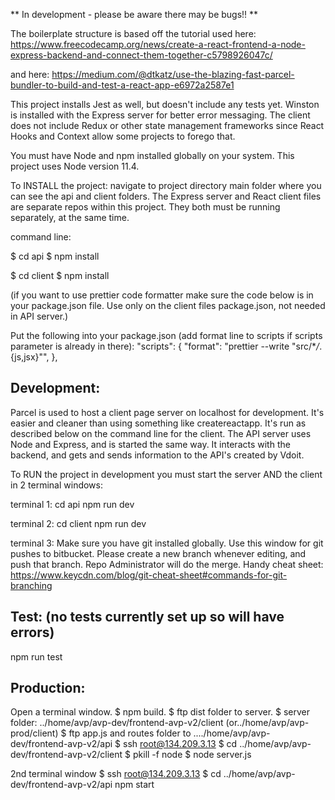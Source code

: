** In development - please be aware there may be bugs!! **

The boilerplate structure is based off the tutorial used here:
https://www.freecodecamp.org/news/create-a-react-frontend-a-node-express-backend-and-connect-them-together-c5798926047c/

and here:
https://medium.com/@dtkatz/use-the-blazing-fast-parcel-bundler-to-build-and-test-a-react-app-e6972a2587e1

This project installs Jest as well, but doesn't include any tests yet. Winston is installed with the Express server for better error messaging.
The client does not include Redux or other state management frameworks since React Hooks and Context allow some projects to forego that.

You must have Node and npm installed globally on your system. This project uses Node version 11.4.

To INSTALL the project:
navigate to project directory main folder where you can see the api and client folders. The Express server and React client files are separate repos within this project. They both must be running separately, at the same time.

command line:

$ cd api
$ npm install

$ cd client
$ npm install

(if you want to use prettier code formatter make sure the code below is in your package.json file. Use only on the client files package.json, not needed in API server.)

Put the following into your package.json (add format line to scripts if scripts parameter is already in there):
"scripts": {
"format": "prettier --write \"src/\*_/_.{js,jsx}\"",
},

## Development:

Parcel is used to host a client page server on localhost for development. It's easier and cleaner than using something like createreactapp. It's run as described below on the command line for the client.
The API server uses Node and Express, and is started the same way. It interacts with the backend, and gets and sends information to the API's created by Vdoit.

To RUN the project in development you must start the server AND the client in 2 terminal windows:

terminal 1:
cd api
npm run dev

terminal 2:
cd client
npm run dev

terminal 3:
Make sure you have git installed globally. Use this window for git pushes to bitbucket. Please create a new branch whenever editing, and push that branch. Repo Administrator will do the merge.
Handy cheat sheet: https://www.keycdn.com/blog/git-cheat-sheet#commands-for-git-branching

## Test: (no tests currently set up so will have errors)

npm run test

## Production:

Open a terminal window.
$ npm build.
$ ftp dist folder to server.
$ server folder: ../home/avp/avp-dev/frontend-avp-v2/client (or../home/avp/avp-prod/client)
$ ftp app.js and routes folder to ..../home/avp/avp-dev/frontend-avp-v2/api
$ ssh root@134.209.3.13
$ cd ../home/avp/avp-dev/frontend-avp-v2/client
$ pkill -f node
$ node server.js

2nd terminal window
$ ssh root@134.209.3.13
$ cd ../home/avp/avp-dev/frontend-avp-v2/api
npm start
